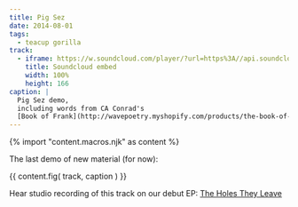 ```yaml
---
title: Pig Sez
date: 2014-08-01
tags:
  - teacup gorilla
track:
  - iframe: https://w.soundcloud.com/player/?url=https%3A//api.soundcloud.com/tracks/159477906&amp;color=ff0000&amp;auto_play=false&amp;hide_related=false&amp;show_comments=true&amp;show_user=true&amp;show_reposts=false
    title: Soundcloud embed
    width: 100%
    height: 166
caption: |
  Pig Sez demo,
  including words from CA Conrad's
  [Book of Frank](http://wavepoetry.myshopify.com/products/the-book-of-frank)
---
```

{% import "content.macros.njk" as content %}

The last demo of new material (for now):

{{ content.fig(
  track,
  caption
) }}

Hear studio recording of this track
on our debut EP:
[The Holes They Leave](/projects/holes-they-leave/)
